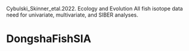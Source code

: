 Cybulski_Skinner_etal.2022. Ecology and Evolution
All fish isotope data need for univariate, multivariate, and SIBER analyses. 
# DongshaFishSIA
